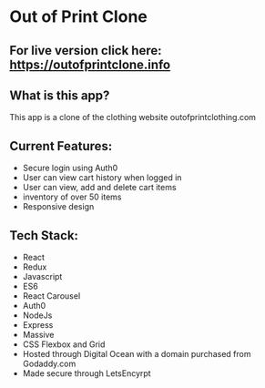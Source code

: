 # Out of Print Clone 

## For live version click here:  <https://outofprintclone.info>

## What is this app?

This app is a clone of the clothing website outofprintclothing.com

## Current Features:
* Secure login using Auth0
* User can view cart history when logged in
* User can view, add and delete cart items
* inventory of over 50 items
* Responsive design

## Tech Stack:
* React
* Redux
* Javascript
* ES6
* React Carousel
* Auth0
* NodeJs
* Express
* Massive
* CSS Flexbox and Grid
* Hosted through Digital Ocean with a domain purchased from Godaddy.com 
* Made secure through LetsEncyrpt
